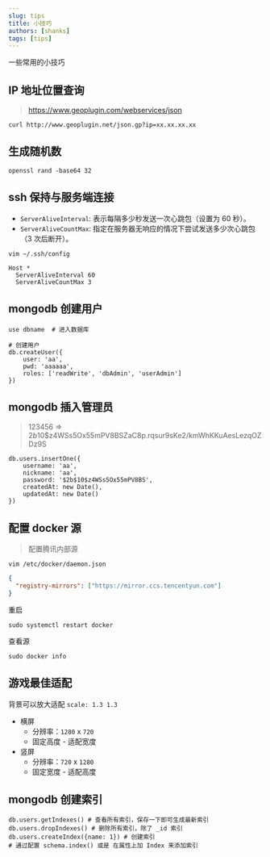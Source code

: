 ```yaml
---
slug: tips
title: 小技巧
authors: [shanks]
tags: [tips]
---
```


一些常用的小技巧

<!-- truncate -->

## IP 地址位置查询

> https://www.geoplugin.com/webservices/json

```shell
curl http://www.geoplugin.net/json.gp?ip=xx.xx.xx.xx
```

## 生成随机数

```shell
openssl rand -base64 32
```

## ssh 保持与服务端连接

- `ServerAliveInterval`: 表示每隔多少秒发送一次心跳包（设置为 60 秒）。
- `ServerAliveCountMax`: 指定在服务器无响应的情况下尝试发送多少次心跳包（3 次后断开）。

`vim ~/.ssh/config`

```shell
Host *
  ServerAliveInterval 60
  ServerAliveCountMax 3
```

## mongodb 创建用户

```shell
use dbname  # 进入数据库

# 创建用户
db.createUser({
    user: 'aa',
    pwd: 'aaaaaa',
    roles: ['readWrite', 'dbAdmin', 'userAdmin']
})
```

## mongodb 插入管理员

> 123456 => $2b$10$z4WSs5Ox55mPV8BSZaC8p.rqsur9sKe2/kmWhKKuAesLezqOZDz9S

```shell
db.users.insertOne({
    username: 'aa',
    nickname: 'aa',
    password: '$2b$10$z4WSs5Ox55mPV8BS',
    createdAt: new Date(),
    updatedAt: new Date()
})
```

## 配置 docker 源

> 配置腾讯内部源

`vim /etc/docker/daemon.json`

```json
{
  "registry-mirrors": ["https://mirror.ccs.tencentyun.com"]
}
```

重启

```shell
sudo systemctl restart docker
```

查看源

```shell
sudo docker info
```

## 游戏最佳适配

背景可以放大适配 `scale: 1.3 1.3`

- 横屏 
  - 分辨率：`1280` x `720`
  - 固定高度 - 适配宽度
- 竖屏
  - 分辨率：`720` x `1280`   
  - 固定宽度 - 适配高度


## mongodb 创建索引

```shell
db.users.getIndexes() # 查看所有索引，保存一下即可生成最新索引
db.users.dropIndexes() # 删除所有索引，除了 _id 索引
db.users.createIndex({name: 1}) # 创建索引
# 通过配置 schema.index() 或是 在属性上加 Index 来添加索引
```
